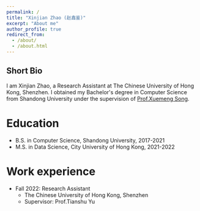 ```yaml
---
permalink: /
title: "Xinjian Zhao (赵鑫鉴)"
excerpt: "About me"
author_profile: true
redirect_from: 
  - /about/
  - /about.html
---
```

## Short Bio

I am Xinjian Zhao, a Research Assistant at The Chinese University of Hong Kong, Shenzhen. I obtained my Bachelor's degree in Computer Science from Shandong University under the supervision of [Prof.Xuemeng Song](https://xuemengsong.github.io/).



Education
======
* B.S. in Computer Science, Shandong University, 2017-2021
* M.S. in Data Science, City University of Hong Kong, 2021-2022

Work experience
======
* Fall 2022: Research Assistant
  * The Chinese University of Hong Kong, Shenzhen
  * Supervisor: Prof.Tianshu Yu
